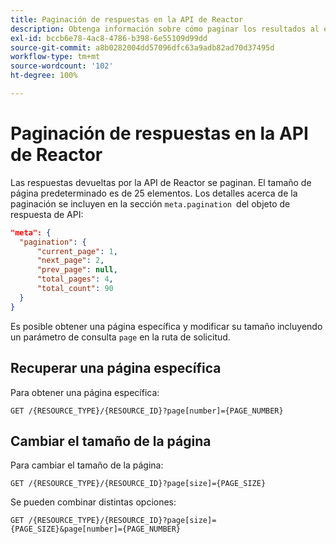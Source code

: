 ```yaml
---
title: Paginación de respuestas en la API de Reactor
description: Obtenga información sobre cómo paginar los resultados al enumerar recursos en la API de Reactor.
exl-id: bccb6e78-4ac8-4786-b398-6e55109d99dd
source-git-commit: a8b0282004dd57096dfc63a9adb82ad70d37495d
workflow-type: tm+mt
source-wordcount: '102'
ht-degree: 100%

---
```


# Paginación de respuestas en la API de Reactor

Las respuestas devueltas por la API de Reactor se paginan. El tamaño de página predeterminado es de 25 elementos. Los detalles acerca de la paginación se incluyen en la sección `meta.pagination `del objeto de respuesta de API:

```json
"meta": {
  "pagination": {
      "current_page": 1,
      "next_page": 2,
      "prev_page": null,
      "total_pages": 4,
      "total_count": 90
  }
}
```

Es posible obtener una página específica y modificar su tamaño incluyendo un parámetro de consulta `page` en la ruta de solicitud.

## Recuperar una página específica

Para obtener una página específica:

```http
GET /{RESOURCE_TYPE}/{RESOURCE_ID}?page[number]={PAGE_NUMBER}
```

## Cambiar el tamaño de la página

Para cambiar el tamaño de la página:

```http
GET /{RESOURCE_TYPE}/{RESOURCE_ID}?page[size]={PAGE_SIZE}
```

Se pueden combinar distintas opciones:

```http
GET /{RESOURCE_TYPE}/{RESOURCE_ID}?page[size]={PAGE_SIZE}&page[number]={PAGE_NUMBER}
```
